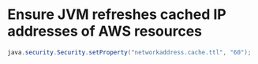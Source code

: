 # Ensure JVM refreshes cached IP addresses of AWS resources 

```java
java.security.Security.setProperty("networkaddress.cache.ttl", "60");
```
